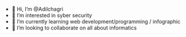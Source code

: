 - 👋 Hi, I’m @Adilchagri
- 👀 I’m interested in syber security 
- 🌱 I’m currently learning web development/programming / infographic 
- 💞️ I’m looking to collaborate on all about informatics 


<!---
Adilchagri/Adilchagri is a ✨ special ✨ repository because its `README.md` (this file) appears on your GitHub profile.
You can click the Preview link to take a look at your changes.
--->
